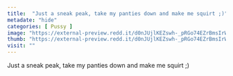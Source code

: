 ```yaml
---
title:  "Just a sneak peak, take my panties down and make me squirt ;)"
metadate: "hide"
categories: [ Pussy ]
image: "https://external-preview.redd.it/d0nJUjlKEZswh-_pRGo74EZrBmsIrW6kYPNVFXmFOqE.jpg?auto=webp&s=d6966156257a4071e0a2e8deee3d36f50515c379"
thumb: "https://external-preview.redd.it/d0nJUjlKEZswh-_pRGo74EZrBmsIrW6kYPNVFXmFOqE.jpg?width=960&crop=smart&auto=webp&s=0fa34d21617f4d5536cc6d1b9608f64b358dc1f1"
visit: ""
---
```

Just a sneak peak, take my panties down and make me squirt ;)

